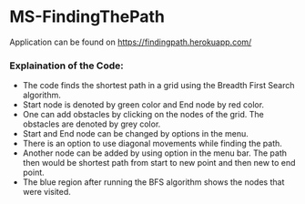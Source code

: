 # MS-FindingThePath

Application can be found on https://findingpath.herokuapp.com/

### Explaination of the Code:

* The code finds the shortest path in a grid using the Breadth First Search algorithm. 
* Start node is denoted by green color and End node by red color.
* One can add obstacles by clicking on the nodes of the grid. The obstacles are denoted by grey color.
* Start and End node can be changed by options in the menu. 
* There is an option to use diagonal movements while finding the path. 
* Another node can be added by using option in the menu bar. The path then would be shortest path from start to new point and then new to end point. 
* The blue region after running the BFS algorithm shows the nodes that were visited.

